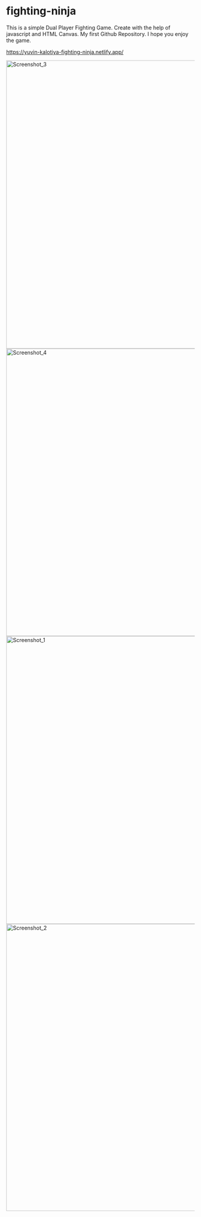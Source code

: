 ﻿# fighting-ninja
This is a simple Dual Player Fighting Game. Create with the help of javascript and HTML Canvas. My first Github Repository. I hope you enjoy the game.

https://yuvin-kalotiya-fighting-ninja.netlify.app/

<img width="770" alt="Screenshot_3" src="https://user-images.githubusercontent.com/65064668/178105771-60b037d8-01f0-41de-a804-fe3b86a2e447.png">
<img width="768" alt="Screenshot_4" src="https://user-images.githubusercontent.com/65064668/178105773-9c9331e5-2577-4617-825d-19da5082c6fe.png">
<img width="769" alt="Screenshot_1" src="https://user-images.githubusercontent.com/65064668/178105775-27ea81d7-d99b-4f3b-8828-b09cde8d0ffe.png">
<img width="767" alt="Screenshot_2" src="https://user-images.githubusercontent.com/65064668/178105776-4ab3502e-b131-4371-8859-6523f34d15a9.png">


